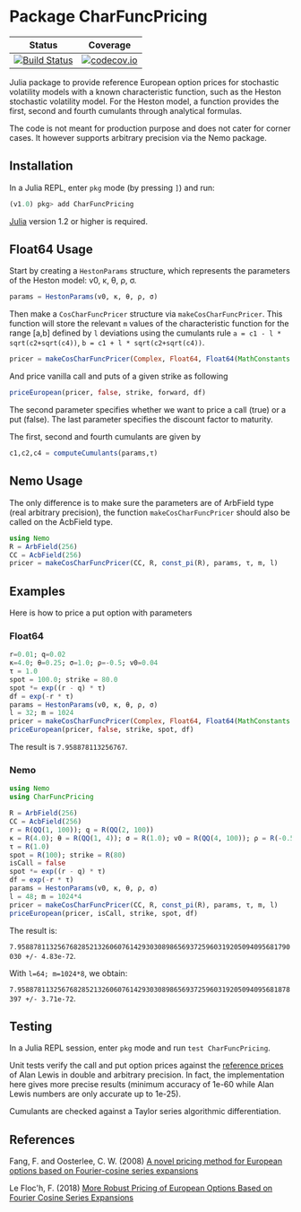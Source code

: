 # Package CharFuncPricing

| Status | Coverage |
| :----: | :----: |
| [![Build Status](https://travis-ci.org/jherekhealy/CharFuncPricing.jl.svg?branch=master)](https://travis-ci.org/jherekhealy/CharFuncPricing.jl) | [![codecov.io](http://codecov.io/github/jherekhealy/CharFuncPricing.jl/coverage.svg?branch=master)](http://codecov.io/github/jherekhealy/CharFuncPricing.jl?branch=master) |


Julia package to provide reference European option prices for stochastic volatility models with a known characteristic function, such as the Heston stochastic volatility model. For the Heston model, a function provides the first, second and fourth cumulants through analytical formulas.

The code is not meant for production purpose and does not cater for corner cases. It however supports arbitrary precision via the Nemo package.

## Installation

In a Julia REPL, enter `pkg` mode (by pressing `]`) and run:

```julia
(v1.0) pkg> add CharFuncPricing
```

[Julia](https://julialang.org) version 1.2 or higher is required.

## Float64 Usage

Start by creating a `HestonParams` structure, which represents the parameters of the Heston model: v0, κ, θ, ρ, σ.

```julia
params = HestonParams(v0, κ, θ, ρ, σ)
```

Then make a `CosCharFuncPricer` structure via `makeCosCharFuncPricer`. This function will store the relevant `m` values of the characteristic function for the range [a,b] defined by `l` deviations using the cumulants rule `a = c1 - l * sqrt(c2+sqrt(c4))`, `b = c1 + l * sqrt(c2+sqrt(c4))`.
```julia
pricer = makeCosCharFuncPricer(Complex, Float64, Float64(MathConstants.pi), params, τ, m, l)  
```

And price vanilla call and puts of a given strike as following
```julia
priceEuropean(pricer, false, strike, forward, df)
```
The second parameter specifies whether we want to price a call (true) or a put (false). The last parameter specifies the discount factor to maturity.

The first, second and fourth cumulants are given by
```julia
c1,c2,c4 = computeCumulants(params,τ)
```

## Nemo Usage
The only difference is to make sure the parameters are of ArbField type (real arbitrary precision), the function `makeCosCharFuncPricer` should also be called on the AcbField type.
```julia
using Nemo
R = ArbField(256)
CC = AcbField(256)
pricer = makeCosCharFuncPricer(CC, R, const_pi(R), params, τ, m, l)
```


## Examples
Here is how to price a put option with parameters
### Float64
```julia
r=0.01; q=0.02
κ=4.0; θ=0.25; σ=1.0; ρ=-0.5; v0=0.04
τ = 1.0
spot = 100.0; strike = 80.0
spot *= exp((r - q) * τ)
df = exp(-r * τ)
params = HestonParams(v0, κ, θ, ρ, σ)
l = 32; m = 1024
pricer = makeCosCharFuncPricer(Complex, Float64, Float64(MathConstants.pi), params, τ, m, l)
priceEuropean(pricer, false, strike, spot, df)
```

The result is `7.958878113256767`.

### Nemo
```julia
using Nemo
using CharFuncPricing

R = ArbField(256)
CC = AcbField(256)
r = R(QQ(1, 100)); q = R(QQ(2, 100))
κ = R(4.0); θ = R(QQ(1, 4)); σ = R(1.0); v0 = R(QQ(4, 100)); ρ = R(-0.5);
τ = R(1.0)
spot = R(100); strike = R(80)
isCall = false
spot *= exp((r - q) * τ)
df = exp(-r * τ)
params = HestonParams(v0, κ, θ, ρ, σ)
l = 48; m = 1024*4
pricer = makeCosCharFuncPricer(CC, R, const_pi(R), params, τ, m, l)
priceEuropean(pricer, isCall, strike, spot, df)
```

The result is:

`7.95887811325676828521326060761429303089865693725960319205094095681790030 +/- 4.83e-72`.

With `l=64; m=1024*8`, we obtain:

`7.95887811325676828521326060761429303089865693725960319205094095681878397 +/- 3.71e-72`.

## Testing

In a Julia REPL session, enter `pkg` mode and run `test CharFuncPricing`.

Unit tests verify the call and put option prices against the [reference prices](https://financepress.com/2019/02/15/heston-model-reference-prices/) of Alan Lewis in double and arbitrary precision. In fact, the implementation here gives more precise results (minimum accuracy of 1e-60 while Alan Lewis numbers are only accurate up to 1e-25).

Cumulants are checked against a Taylor series algorithmic differentiation.


## References

Fang, F. and Oosterlee, C. W. (2008) [A novel pricing method for European options based on Fourier-cosine series
expansions](https://epubs.siam.org/doi/abs/10.1137/080718061)

Le Floc'h, F. (2018) [More Robust Pricing of European Options Based on Fourier Cosine Series Expansions](https://arxiv.org/abs/2005.13248)
